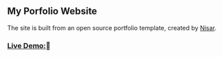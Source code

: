 ## My Porfolio Website
The site is built from an open source portfolio template, created by <a href="https://github.com/nisarhassan12/" target="_blank" rel="noopener noreferrer"  title="Link to Github Profile">Nisar</a>.

### <a href="https://siya-portfolio.netlify.app"  target="_blank" rel="noopener noreferrer" >Live Demo:</a>🚀 
